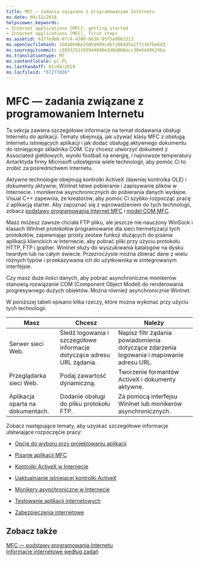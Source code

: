 ```yaml
---
title: MFC — zadania związane z programowaniem Internetu
ms.date: 09/12/2018
helpviewer_keywords:
- Internet applications [MFC], getting started
- Internet applications [MFC], first steps
ms.assetid: 6377e9b8-07c4-4380-b63b-05f5a9061313
ms.openlocfilehash: 1b0a8696e25054099cdbf208dd5a1f713bfbe6d3
ms.sourcegitcommit: c3093251193944840e3d0a068ecc30e6449624ba
ms.translationtype: MT
ms.contentlocale: pl-PL
ms.lasthandoff: 03/04/2019
ms.locfileid: "57277836"
---
```

# <a name="mfc-internet-programming-tasks"></a>MFC — zadania związane z programowaniem Internetu

Ta sekcja zawiera szczegółowe informacje na temat dodawania obsługi Internetu do aplikacji. Tematy obejmują, jak używać klasy MFC z obsługą Internetu istniejących aplikacji i jak dodać obsługę aktywnego dokumentu do istniejącego składnika COM. Czy chcesz utworzyć dokument z Associated giełdowych, wyniki football na energię, i najnowsze temperatury Antarktyda firmy Microsoft udostępnia wiele technologii, aby pomóc Ci to zrobić za pośrednictwem Internetu.

Aktywne technologie obejmują kontrolki ActiveX (dawniej kontrolka OLE) i dokumenty aktywne; WinInet łatwe pobieranie i zapisywanie plików w Internecie. i monikerów asynchronicznych do pobierania danych wydajne. Visual C++ zapewnia, że kreatorów, aby pomóc Ci szybko rozpocząć pracę z aplikacją starter. Aby zapoznać się z wprowadzeniem do tych technologii, zobacz [podstawy programowania Internet MFC](../mfc/mfc-internet-programming-basics.md) i [model COM MFC](../mfc/mfc-com.md).

Masz możesz zawsze chciała FTP pliku, ale jeszcze nie nauczony WinSock i klasach WinInet protokołów programowanie dla sieci hermetyzacji tych protokołów, zapewniając prosty zestaw funkcji służących do pisania aplikacji klienckich w Internecie, aby pobrać pliki przy użyciu protokołu HTTP, FTP i gopher. WinInet służy do wyszukiwania katalogów na dysku twardym lub na całym świecie. Przezroczyste można zbierać dane z wielu różnych typów i przekazywania ich do użytkownika w zintegrowanym interfejsie.

Czy masz duże ilości danych, aby pobrać asynchroniczne monikerów stanowią rozwiązanie COM (Component Object Model) do renderowania progresywnego dużych obiektów. Można również asynchronicznie WinInet.

W poniższej tabeli opisano kilka rzeczy, które można wykonać przy użyciu tych technologii.

|Masz|Chcesz|Należy|
|--------------|-----------------|----------------|
|Serwer sieci Web.|Śledź logowania i szczegółowe informacje dotyczące adresu URL żądania.|Napisz filtr żądania powiadomienia dotyczące zdarzenia logowania i mapowanie adresu URL.|
|Przeglądarka sieci Web.|Podaj zawartość dynamiczną.|Tworzenie formantów ActiveX i dokumenty aktywne.|
|Aplikacja oparta na dokumentach.|Dodanie obsługi do pliku protokołu FTP.|Za pomocą interfejsu WinInet lub monikerów asynchronicznych.|

Zobacz następujące tematy, aby uzyskać szczegółowe informacje ułatwiające rozpoczęcie pracy:

- [Opcje do wyboru przy projektowaniu aplikacji](../mfc/application-design-choices.md)

- [Pisanie aplikacji MFC](../mfc/writing-mfc-applications.md)

- [Kontrolki ActiveX w Internecie](../mfc/activex-controls-on-the-internet.md)

- [Uaktualnianie istniejącej kontrolki ActiveX](../mfc/upgrading-an-existing-activex-control.md)

- [Monikery asynchroniczne w Internecie](../mfc/asynchronous-monikers-on-the-internet.md)

- [Testowanie aplikacji internetowych](../mfc/testing-internet-applications.md)

- [Zabezpieczenia internetowe](../mfc/internet-security-cpp.md)

## <a name="see-also"></a>Zobacz także

[MFC — podstawy programowania Internetu](../mfc/mfc-internet-programming-basics.md)<br/>
[Informacje internetowe według zadań](../mfc/internet-information-by-task.md)
